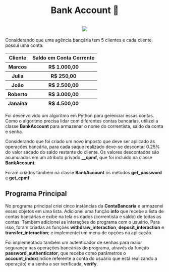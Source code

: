 <h1 align=center>Bank Account 💸</br></br><div align=center><img src="http://ForTheBadge.com/images/badges/made-with-python.svg"></div></h1>
<p text-align=justify>Considerando que uma agência bancária tem 5 clientes e cada cliente possui uma conta:</p>
<table align=center>
  <thead>
    <tr>
      <th>Cliente</th>
      <th>Saldo em Conta Corrente</th>
    </tr>
    <tr>
      <th>Marcos</th>
      <th>R$ 1.000,00</th>
    </tr>
    <tr>
      <th>Julia</th>
      <th>R$ 250,00</th>
    </tr>
    <tr>
      <th>João</th>
      <th>R$ 2.500,00</th>
    </tr>
    <tr>
      <th>Roberto</th>
      <th>R$ 3.000,00</th>
    </tr>
    <tr>
      <th>Janaína</th>
      <th>R$ 4.500,00</th>
    </tr>
  </thead>
</table>

<p text-align=justify>Foi desenvolvido um algoritmo em Python para gerenciar essas contas. Como o algoritmo precisa lidar com diferentes contas bancárias, utilizei a classe <strong>BankAccount</strong> para
armazenar o nome do correntista, saldo da conta e senha.</p>

<p text-align=justify>Considerando que foi criado um novo imposto que deve ser aplicado às operações bancária, para cada saque realizado deve-se descontar 0.25% do valor sacado do saldo restante do cliente. Os valores descontados são acumulados em um atributo privado <strong>__cpmf</strong>, que foi incluído na classe <strong>BankAccount</strong>.</p>

<p text-align=justify>Foram criados também na classe <strong>BankAccount</strong> os métodos <strong>get_password</strong> e <strong>get_cpmf</strong></p>

<h2>Programa Principal</h2>
<p text-align=justify>No programa principal criei cinco instâncias da <strong>ContaBancaria</strong> e armazenei esses objetos em uma lista.
Adicionei uma função <strong>info</strong> que recebe a lista de contas bancárias e exibe na tela os dados
(correntista e saldo) de todas as contas.
Também adicionei as interações do programa com o usuário. Para isso, foram criadas as funções
<strong>withdraw_interaction</strong>, <strong>deposit_interaction</strong> e  <strong>transfer_interaction</strong>; e implementei um menu de opções na aplicação.</p>

<p text-align=justify>Foi implementado também um autenticador de senhas para maior segurança nas operações bancárias do programa, através da função <strong>password_authenticator</strong>, que recebe como parâmetros o <strong>account_index</strong>(índice referente a conta do usuário que está realizando a operação) e a senha a ser verificada, <strong>verify</strong>.</p>
